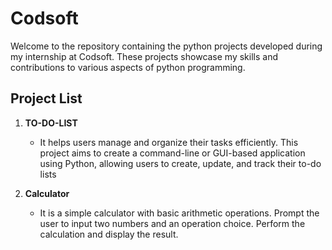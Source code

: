 # Codsoft

Welcome to the repository containing the python projects developed during my internship at Codsoft. These projects showcase my skills and contributions to various aspects of python programming.

## Project List

1. **TO-DO-LIST**
    - It helps users manage and organize their tasks efficiently. This project aims to create a command-line or GUI-based application using Python, allowing users to create, update, and track their to-do lists
  
2. **Calculator**
    - It is a simple calculator with basic arithmetic operations. Prompt the user to input two numbers and an operation choice. Perform the calculation and display the result.

